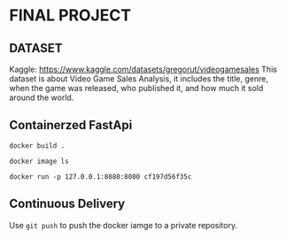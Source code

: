 # FINAL PROJECT

## DATASET
Kaggle: https://www.kaggle.com/datasets/gregorut/videogamesales
This dataset is about Video Game Sales Analysis, it includes the title, genre, when the game was released, who published it, and how much it sold around the world.

## Containerzed FastApi
```docker build . ```

```docker image ls ```

```docker run -p 127.0.0.1:8080:8080 cf197d56f35c```

## Continuous Delivery
Use ```git push``` to push the docker iamge to a private repository.
